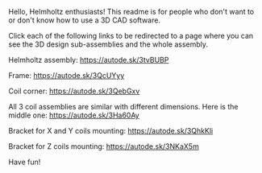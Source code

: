 Hello, Helmholtz enthusiasts!
This readme is for people who don't want to or don't know how to use a 3D CAD software.

Click each of the following links to be redirected to a page where you can see the 3D design sub-assemblies and the whole assembly.

Helmholtz assembly:
https://autode.sk/3tvBUBP

Frame:
https://autode.sk/3QcUYyy

Coil corner:
https://autode.sk/3QebGxv

All 3 coil assemblies are similar with different dimensions. Here is the middle one:
https://autode.sk/3Ha60Ay

Bracket for X and Y coils mounting:
https://autode.sk/3QhkKli

Bracket for Z coils mounting:
https://autode.sk/3NKaX5m



Have fun!
